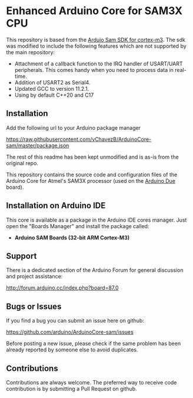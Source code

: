 # Enhanced Arduino Core for SAM3X CPU

This repository is based from the [Arduio Sam SDK for cortex-m3](https://github.com/arduino/ArduinoCore-sam). The sdk was modified to include the following features which are not supported by the main repository:

- Attachment of a callback function to the IRQ handler of USART/UART peripherals. This comes handy when you need to process data in real-time.
- Addition of USART2 as Serial4.
- Updated GCC to version 11.2.1.
- Using by default C++20 and C17

## Installation

Add the following url to your Arduino package manager

https://raw.githubusercontent.com/vChavezB/ArduinoCore-sam/master/package.json


The rest of this readme has been kept unmodified and is as-is from the original repo.

This repository contains the source code and configuration files of the Arduino Core for Atmel's SAM3X processor (used on the [Arduino Due](https://www.arduino.cc/en/Main/ArduinoBoardDue) board).

## Installation on Arduino IDE

This core is available as a package in the Arduino IDE cores manager.
Just open the "Boards Manager" and install the package called:

 * **Arduino SAM Boards (32-bit ARM Cortex-M3)**

## Support

There is a dedicated section of the Arduino Forum for general discussion and project assistance:

http://forum.arduino.cc/index.php?board=87.0

## Bugs or Issues

If you find a bug you can submit an issue here on github:

https://github.com/arduino/ArduinoCore-sam/issues

Before posting a new issue, please check if the same problem has been already reported by someone else to avoid duplicates.

## Contributions

Contributions are always welcome.
The preferred way to receive code contribution is by submitting a Pull Request on github.
